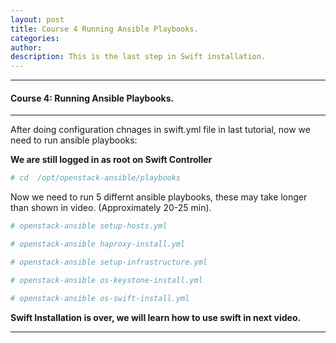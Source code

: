 ```yaml
---
layout: post
title: Course 4 Running Ansible Playbooks.  
categories: 
author: 
description: This is the last step in Swift installation.
---
```


* * *
#### Course 4: Running Ansible Playbooks. 
* * *

After doing configuration chnages in swift.yml file in last tutorial, now we need to run ansible playbooks:

**We are still logged in as root on Swift Controller**

```sh
# cd  /opt/openstack-ansible/playbooks
```
Now we need to run 5 differnt ansible playbooks, these may take longer than shown in video. (Approximately 20-25 min).
```sh
# openstack-ansible setup-hosts.yml
```
```sh
# openstack-ansible haproxy-install.yml
```
```sh
# openstack-ansible setup-infrastructure.yml
```
```sh
# openstack-ansible os-keystone-install.yml
```
```sh
# openstack-ansible os-swift-install.yml
```

**Swift Installation is over, we will learn how to use swift in next video.**

* * *
